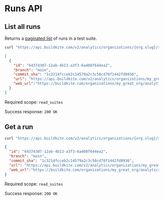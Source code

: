 # Runs API

## List all runs

Returns a [paginated list](<%= paginated_resource_docs_url %>) of runs in a test suite.

```bash
curl "https://api.buildkite.com/v2/analytics/organizations/{org.slug}/suites/{suite.slug}/runs"
```

```json
[
  {
    "id": "64374307-12ab-4b13-a3f3-6a408f644ea2",
    "branch": "main",
    "commit_sha": "1c3214fcceb2c14579a2c3c50cd78f1442fd8936",
    "url": "https://api.buildkite.com/v2/analytics/organizations/my_great_org/suites/my_suite_slug/runs/64374307-12ab-4b13-a3f3-6a408f644ea2",
    "web_url":"https://buildkite.com/organizations/my_great_org/analytics/suites/my_suite_slug/runs/64374307-12ab-4b13-a3f3-6a408f644ea2"
  }
]
```

Required scope: `read_suites`

Success response: `200 OK`

## Get a run

```bash
curl "https://api.buildkite.com/v2/analytics/organizations/{org.slug}/suites/{suite.slug}/runs/{run.id}"
```

```json
{
  "id": "64374307-12ab-4b13-a3f3-6a408f644ea2",
  "branch": "main",
  "commit_sha": "1c3214fcceb2c14579a2c3c50cd78f1442fd8936",
  "url": "https://api.buildkite.com/v2/analytics/organizations/my_great_org/suites/my_suite_slug/runs/64374307-12ab-4b13-a3f3-6a408f644ea2",
  "web_url":"https://buildkite.com/organizations/my_great_org/analytics/suites/my_suite_slug/runs/64374307-12ab-4b13-a3f3-6a408f644ea2"
}
```

Required scope: `read_suites`

Success response: `200 OK`
